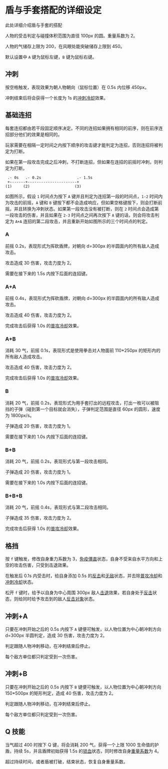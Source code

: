 # 盾与手套搭配的详细设定

此处详细介绍盾与手套的搭配

人物的受击判定与碰撞体积范围为直径 100px 的圆。重量系数为 2。

人物的气储存上限为 200，在风眼处能突破储存上限到 450。

默认设置中 `A` 键为鼠标左键，`B` 键为鼠标右键。

## 冲刺

按空格触发，表现效果为朝人物朝向（鼠标位置）在 0.5s 内位移 450px。

冲刺结束后将会获得一个长度为 1s 的[冲刺冷却](combat/state.md#冲刺冷却)效果。

## 基础连招

每套连招都由若干段固定顺序决定。不同的连招如果拥有相同的前序，则在前序连招部分他们的效果是相同的。

玩家需要在相隔一定时间之内按下顺序的攻击键才能判定为连招，否则连招将被判定为打断。

如果在第一段攻击完成之后冲刺，不打断连招，但如果在连招的前摇时冲刺，则判定为打断。

```
 .- 0s   .- 0.2s                .- 1.5s
 +-------+----------------------+
(1)     (2)                    (3)
```

如图所示，假设 `1` 时间点为按下 `A` 键并且判定为连招第一段的时间点，`1-2` 时间内为攻击的前摇，`A` 键和 `B` 键按下都不会造成响应，但如果空格键按下，则会打断前摇，并且转换为冲刺状态。如果第一段攻击没有被打断，则在 `2` 时间点会造成第一段攻击的伤害，并且如果在 `2-3` 时间点之间再次按下 `A` 键的话，则会将攻击判定为 `A+A` 连招的第二段攻击，并且重新开始如图所示的三个时间点的判定。

### A

前摇 0.2s，表现形式为挥砍盾牌，对朝向 d=300px 的半圆面内的所有敌人造成攻击。

攻击造成 30 伤害，攻击力度为 2。

需要在接下来的 1.5s 内按下后面的连招键。

### A+A

前摇 0.4s，表现形式为挥砍盾牌，对朝向 d=300px 的半圆面内的所有敌人造成攻击。

攻击造成 40 伤害，攻击力度为 2。

完成攻击后获得 1.0s 的[普攻冷却](combat/state.md#普攻冷却)效果。

### A+B

消耗 30 气，前摇 0.1s，表现形式是使用拳击对人物面前 110*250px 的矩形内的所有敌人造成攻击。

攻击造成 40 伤害，攻击力度为 2。

完成攻击后获得 1.0s 的[普攻冷却](combat/state.md#普攻冷却)效果。

### B

消耗 20 气，前摇 0.2s，表现形式为用手套打出的远程攻击，打出一枚可以被阻挡的子弹（碰到第一个目标就会消失），子弹判定范围是直径 60px 的圆形，速度为 1800px/s。

子弹造成 20 伤害，攻击力度为 1。

需要在接下来的 1.0s 内按下后面的连招键。

### B+B

消耗 20 气，前摇 0.2s，表现形式与第一段攻击相同。

子弹造成 20 伤害，攻击力度为 1。

需要在接下来的 1.0s 内按下后面的连招键。

### B+B+B

消耗 20 气，前摇 0.4s，表现形式与第二段攻击相同。

子弹造成 35 伤害，攻击力度为 2。

完成攻击后获得 1.0s 的[普攻冷却](combat/state.md#普攻冷却)效果。

## 格挡

按 `f` 键触发，修改自身重力系数为 3，[免疫](combat/state.md#免疫)[僵直](combat/state.md#僵直)状态，自身不受来自水平方向和上空的攻击伤害，只受到击退效果。

在触发后 0.1s 内受击时，给自身添加 0.5s 的[反击](combat/state.md#反击)和[无敌](combat/state.md#无敌)状态，并去除[普攻冷却](combat/state.md#普攻冷却)和[冲刺冷却](combat/state.md#冲刺冷却)状态。

松开 `f` 键时，给予以自身为中心周围 300px 敌人[击退](combat/effect.md#击退)效果，若自身处于[反击](combat/state.md#反击)状态，则给同时给予攻击到的敌人[反击对象](combat/state.md#反击对象)状态。

## 冲刺+A

只要在冲刺开始之后的 0.5s 内按下 `A` 键便可触发，以人物位置为中心朝冲刺方向 d=300px 半圆判定，造成 30 伤害，攻击力度为 2。

判定跟随人物冲刺移动，在冲刺结束后停止。

每个敌方单位都只判定受到一次伤害。

## 冲刺+B

只要在冲刺开始之后的 0.5s 内按下 `B` 键便可触发，以人物位置为中心朝冲刺方向 150*500px 的矩形判定，造成 40 伤害，攻击力度为 2。

判定跟随人物冲刺移动，在冲刺结束后停止。

每个敌方单位都只判定受到一次伤害。

## Q 技能

当气超过 400 时按下 Q 键，将会消耗 200 气，获得一个上限 1000 生命值的护盾，持续 5s，并且盾牌初始获得 1.5s 的[锁血](combat/state.md#锁血)状态，同时修改自身[重量系数](combat/entity.md#重量系数)为 4。

超过持续时间，或者盾被打破，结束状态，恢复自身重量系数。
